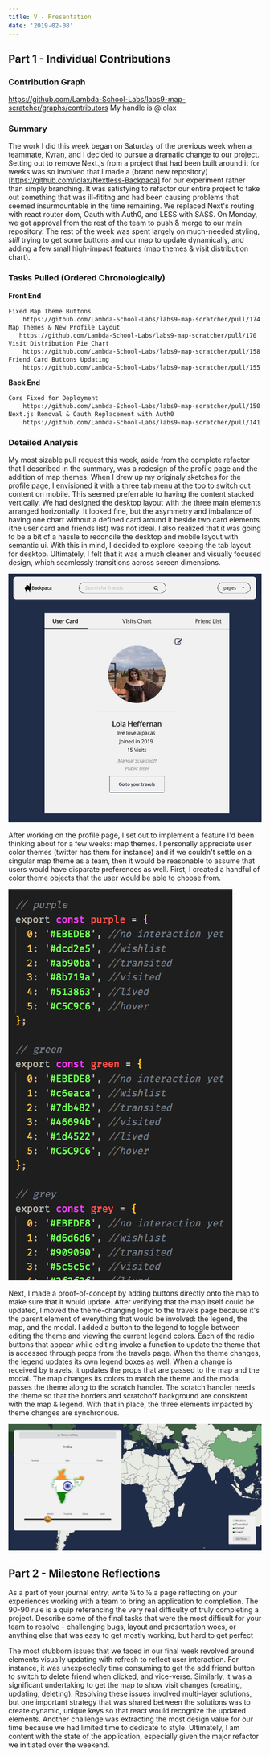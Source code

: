 ```yaml
---
title: V - Presentation
date: '2019-02-08'
---
```


## Part 1 - Individual Contributions

### Contribution Graph

https://github.com/Lambda-School-Labs/labs9-map-scratcher/graphs/contributors
My handle is @lolax

### Summary
The work I did this week began on Saturday of the previous week when a teammate, Kyran, and I decided to pursue a dramatic change to our project. Setting out to remove Next.js from a project that had been built around it for weeks was so involved that I made a (brand new repository)[https://github.com/lolax/Nextless-Backpaca] for our experiment rather than simply branching. It was satisfying to refactor our entire project to take out something that was ill-fititng and had been causing problems that seemed insurmountable in the time remaining. We replaced Next's routing with react router dom, Oauth with Auth0, and LESS with SASS. On Monday, we got approval from the rest of the team to push & merge to our main repository. The rest of the week was spent largely on much-needed styling, _still_ trying to get some buttons and our map to update dynamically, and adding a few small high-impact features (map themes & visit distribution chart). 
 
	
### Tasks Pulled (Ordered Chronologically)

**Front End**

	Fixed Map Theme Buttons
        https://github.com/Lambda-School-Labs/labs9-map-scratcher/pull/174
    Map Themes & New Profile Layout
       https://github.com/Lambda-School-Labs/labs9-map-scratcher/pull/170
    Visit Distribution Pie Chart
        https://github.com/Lambda-School-Labs/labs9-map-scratcher/pull/158
    Friend Card Buttons Updating
        https://github.com/Lambda-School-Labs/labs9-map-scratcher/pull/155

**Back End**

    Cors Fixed for Deployment     
        https://github.com/Lambda-School-Labs/labs9-map-scratcher/pull/150
    Next.js Removal & Oauth Replacement with Auth0
        https://github.com/Lambda-School-Labs/labs9-map-scratcher/pull/141

### Detailed Analysis

My most sizable pull request this week, aside from the complete refactor that I described in the summary, was a redesign of the profile page and the addition of map themes. When I drew up my originaly sketches for the profile page, I envisioned it with a three tab menu at the top to switch out content on mobile. This seemed preferrable to having the content stacked vertically. We had designed the desktop layout with the three main elements arranged horizontally. It looked fine, but the asymmetry and imbalance of having one chart without a defined card around it beside two card elements (the user card and friends list) was not ideal. I also realized that it was going to be a bit of a hassle to reconcile the desktop and mobile layout with semantic ui. With this in mind, I decided to explore keeping the tab layout for desktop. Ultimately, I felt that it was a much cleaner and visually focused design, which seamlessly transitions across screen dimensions.

![profile card](../../assets/profilecard.png)

After working on the profile page, I set out to implement a feature I'd been thinking about for a few weeks: map themes. I personally appreciate user color themes (twitter has them for instance) and if we couldn't settle on a singular map theme as a team, then it would be reasonable to assume that users would have disparate preferences as well. First, I created a handful of color theme objects that the user would be able to choose from. 

![country styles](../../assets/countrystyles.png)

Next, I made a proof-of-concept by adding buttons directly onto the map to make sure that it would update. After verifying that the map itself could be updated, I moved the theme-changing logic to the travels page because it's the parent element of everything that would be involved: the legend, the map, and the modal. I added a button to the legend to toggle between editing the theme and viewing the current legend colors. Each of the radio buttons that appear while editing invoke a function to update the theme that is accessed through props from the travels page. When the theme changes, the legend updates its own legend boxes as well. When a change is received by travels, it updates the props that are passed to the map and the modal. The map changes its colors to match the theme and the modal passes the theme along to the scratch handler. The scratch handler needs the theme so that the borders and scratchoff background are consistent with the map & legend. With that in place, the three elements impacted by theme changes are synchronous.

![map theme](../../assets/maptheme.png)


## Part 2 - Milestone Reflections

As a part of your journal entry, write ¼ to ½ a page reflecting on your experiences working with a team to bring an application to completion. The 90-90 rule is a quip referencing the very real difficulty of truly completing a project. Describe some of the final tasks that were the most difficult for your team to resolve - challenging bugs, layout and presentation woes, or anything else that was easy to get mostly working, but hard to get perfect

The most stubborn issues that we faced in our final week revolved around elements visually updating with refresh to reflect user interaction. For instance, it was unexpectedly time consuming to get the add friend button to switch to delete friend when clicked, and vice-verse. Similarly, it was a significant undertaking to get the map to show visit changes (creating, updating, deleting). Resolving these issues involved multi-layer solutions, but one important strategy that was shared between the solutions was to create dynamic, unique keys so that react would recognize the updated elements. Another challenge was extracting the most design value for our time because we had limited time to dedicate to style. Ultimately, I am content with the state of the application, especially given the major refactor we initiated over the weekend.
